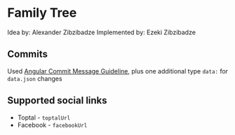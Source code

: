 # Family Tree
Idea by: Alexander Zibzibadze
Implemented by: Ezeki Zibzibadze

## Commits
Used [Angular Commit Message Guideline](https://github.com/angular/angular/blob/master/CONTRIBUTING.md#commit), plus one additional type `data:` for `data.json` changes

## Supported social links
* Toptal - `toptalUrl`
* Facebook - `facebookUrl`